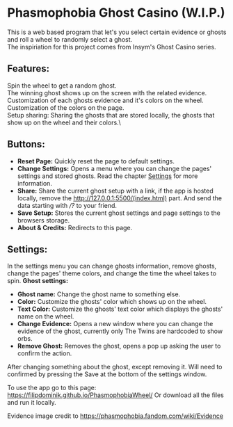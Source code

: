 # Phasmophobia Ghost Casino (W.I.P.)
This is a web based program that let's you select certain evidence or ghosts and roll a wheel to randomly select a ghost.\
The inspiriation for this project comes from Insym's Ghost Casino series.

## Features:
Spin the wheel to get a random ghost.\
The winning ghost shows up on the screen with the related evidence.\
Customization of each ghosts evidence and it's colors on the wheel.\
Customization of the colors on the page.\
Setup sharing: Sharing the ghosts that are stored locally, the ghosts that show up on the wheel and their colors.\

## Buttons:
 - **Reset Page:** Quickly reset the page to default settings.
 - **Change Settings:** Opens a menu where you can change the pages' settings and stored ghosts. Read the chapter [Settings](#settings) for more information.
 - **Share:** Share the current ghost setup with a link, if the app is hosted locally, remove the http://127.0.0.1:5500/(index.html) part. And send the data starting with */?* to your friend.
 - **Save Setup:** Stores the current ghost settings and page settings to the browsers storage.
 - **About & Credits:** Redirects to this page. 

## Settings:
In the settings menu you can change ghosts information, remove ghosts, change the pages' theme colors, and change the time the wheel takes to spin.
**Ghost settings:** 
- **Ghost name:** Change the ghost name to something else.
- **Color:** Customize the ghosts' color which shows up on the wheel.
- **Text Color:** Customize the ghosts' text color which displays the ghosts' name on the wheel.
- **Change Evidence:** Opens a new window where you can change the evidence of the ghost, currently only The Twins are hardcoded to show orbs.
- **Remove Ghost:** Removes the ghost, opens a pop up asking the user to confirm the action.

After changing something about the ghost, except removing it. Will need to confirmed by pressing the Save at the bottom of the settings window.

To use the app go to this page: https://filipdominik.github.io/PhasmophobiaWheel/
Or download all the files and run it locally.

Evidence image credit to https://phasmophobia.fandom.com/wiki/Evidence